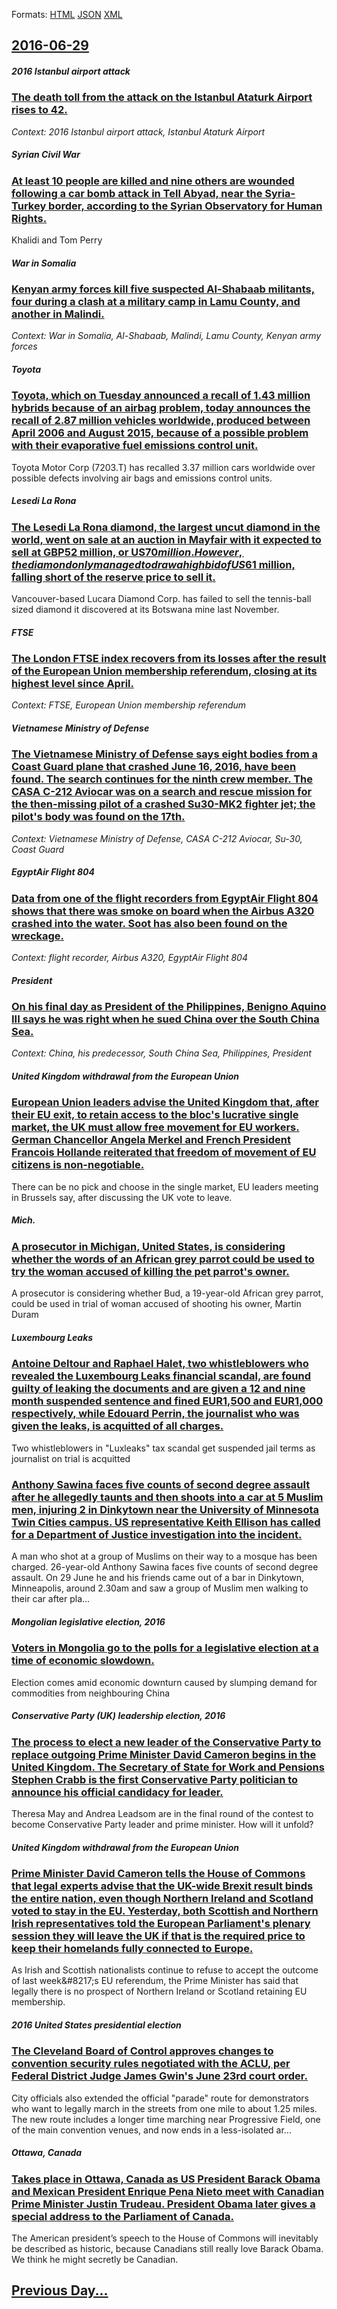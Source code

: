 
Formats: [HTML](2016/06/29/index.html)  [JSON](2016/06/29/index.json)  [XML](2016/06/29/index.xml)  

## [2016-06-29](/news/2016/06/29/index.md)

##### 2016 Istanbul airport attack
### [The death toll from the attack on the Istanbul Ataturk Airport rises to 42. ](/news/2016/06/29/the-death-toll-from-the-attack-on-the-istanbul-atata1-4rk-airport-rises-to-42.md)
_Context: 2016 Istanbul airport attack, Istanbul Ataturk Airport_

##### Syrian Civil War
### [At least 10 people are killed and nine others are wounded following a car bomb attack in Tell Abyad, near the Syria-Turkey border, according to the Syrian Observatory for Human Rights. ](/news/2016/06/29/at-least-10-people-are-killed-and-nine-others-are-wounded-following-a-car-bomb-attack-in-tell-abyad-near-the-syriaaturkey-border-accordi.md)
Khalidi and Tom Perry

##### War in Somalia
### [Kenyan army forces kill five suspected Al-Shabaab militants, four during a clash at a military camp in Lamu County, and another in Malindi. ](/news/2016/06/29/kenyan-army-forces-kill-five-suspected-al-shabaab-militants-four-during-a-clash-at-a-military-camp-in-lamu-county-and-another-in-malindi.md)
_Context: War in Somalia, Al-Shabaab, Malindi, Lamu County, Kenyan army forces_

##### Toyota
### [Toyota, which on Tuesday announced a recall of 1.43 million hybrids because of an airbag problem, today announces the recall of 2.87 million vehicles worldwide, produced between April 2006 and August 2015, because of a possible problem with their evaporative fuel emissions control unit. ](/news/2016/06/29/toyota-which-on-tuesday-announced-a-recall-of-1-43-million-hybrids-because-of-an-airbag-problem-today-announces-the-recall-of-2-87-million.md)
Toyota Motor Corp (7203.T) has recalled 3.37 million cars worldwide over possible defects involving air bags and emissions control units.

##### Lesedi La Rona
### [The Lesedi La Rona diamond, the largest uncut diamond in the world, went on sale at an auction in Mayfair with it expected to sell at GBP52 million, or US$70 million. However, the diamond only managed to draw a high bid of US$61 million, falling short of the reserve price to sell it. ](/news/2016/06/29/the-lesedi-la-rona-diamond-the-largest-uncut-diamond-in-the-world-went-on-sale-at-an-auction-in-mayfair-with-it-expected-to-sell-at-agbp52.md)
Vancouver-based Lucara Diamond Corp. has failed to sell the tennis-ball sized diamond it discovered at its Botswana mine last November.

##### FTSE
### [The London FTSE index recovers from its losses after the result of the European Union membership referendum, closing at its highest level since April. ](/news/2016/06/29/the-london-ftse-index-recovers-from-its-losses-after-the-result-of-the-european-union-membership-referendum-closing-at-its-highest-level-si.md)
_Context: FTSE, European Union membership referendum_

##### Vietnamese Ministry of Defense
### [The Vietnamese Ministry of Defense says eight bodies from a Coast Guard plane that crashed June 16, 2016, have been found. The search continues for the ninth crew member. The CASA C-212 Aviocar was on a search and rescue mission for the then-missing pilot of a crashed Su30-MK2 fighter jet; the pilot's body was found on the 17th. ](/news/2016/06/29/the-vietnamese-ministry-of-defense-says-eight-bodies-from-a-coast-guard-plane-that-crashed-june-16-2016-have-been-found-the-search-contin.md)
_Context: Vietnamese Ministry of Defense, CASA C-212 Aviocar, Su-30, Coast Guard_

##### EgyptAir Flight 804
### [Data from one of the flight recorders from EgyptAir Flight 804 shows that there was smoke on board when the Airbus A320 crashed into the water. Soot has also been found on the wreckage. ](/news/2016/06/29/data-from-one-of-the-flight-recorders-from-egyptair-flight-804-shows-that-there-was-smoke-on-board-when-the-airbus-a320-crashed-into-the-wat.md)
_Context: flight recorder, Airbus A320, EgyptAir Flight 804_

##### President
### [On his final day as President of the Philippines, Benigno Aquino III says he was right when he sued China over the South China Sea. ](/news/2016/06/29/on-his-final-day-as-president-of-the-philippines-benigno-aquino-iii-says-he-was-right-when-he-sued-china-over-the-south-china-sea.md)
_Context: China, his predecessor, South China Sea, Philippines, President_

##### United Kingdom withdrawal from the European Union
### [European Union leaders advise the United Kingdom that, after their EU exit, to retain access to the bloc's lucrative single market, the UK must allow free movement for EU workers. German Chancellor Angela Merkel and French President Francois Hollande reiterated that freedom of movement of EU citizens is non-negotiable. ](/news/2016/06/29/european-union-leaders-advise-the-united-kingdom-that-after-their-eu-exit-to-retain-access-to-the-bloc-s-lucrative-single-market-the-uk-m.md)
There can be no pick and choose in the single market, EU leaders meeting in Brussels say, after discussing the UK vote to leave.

##### Mich.
### [A prosecutor in Michigan, United States, is considering whether the words of an African grey parrot could be used to try the woman accused of killing the pet parrot's owner. ](/news/2016/06/29/a-prosecutor-in-michigan-united-states-is-considering-whether-the-words-of-an-african-grey-parrot-could-be-used-to-try-the-woman-accused-o.md)
A prosecutor is considering whether Bud, a 19-year-old African grey parrot, could be used in trial of woman accused of shooting his owner, Martin Duram

##### Luxembourg Leaks
### [Antoine Deltour and Raphael Halet, two whistleblowers who revealed the Luxembourg Leaks financial scandal, are found guilty of leaking the documents and are given a 12 and nine month suspended sentence and fined EUR1,500 and EUR1,000 respectively, while Edouard Perrin, the journalist who was given the leaks, is acquitted of all charges. ](/news/2016/06/29/antoine-deltour-and-raphael-halet-two-whistleblowers-who-revealed-the-luxembourg-leaks-financial-scandal-are-found-guilty-of-leaking-the-d.md)
Two whistleblowers in &quot;Luxleaks&quot; tax scandal get suspended jail terms as journalist on trial is acquitted

##### 
### [Anthony Sawina faces five counts of second degree assault after he allegedly taunts and then shoots into a car at 5 Muslim men, injuring 2 in Dinkytown near the University of Minnesota Twin Cities campus. US representative Keith Ellison has called for a Department of Justice investigation into the incident. ](/news/2016/06/29/anthony-sawina-faces-five-counts-of-second-degree-assault-after-he-allegedly-taunts-and-then-shoots-into-a-car-at-5-muslim-men-injuring-2-i.md)
A man who shot at a group of Muslims on their way to a mosque has been charged. 26-year-old Anthony Sawina faces five counts of second degree assault. On 29 June he and his friends came out of a bar in Dinkytown, Minneapolis, around 2.30am and saw a group of Muslim men walking to their car after pla...

##### Mongolian legislative election, 2016
### [Voters in Mongolia go to the polls for a legislative election at a time of economic slowdown. ](/news/2016/06/29/voters-in-mongolia-go-to-the-polls-for-a-legislative-election-at-a-time-of-economic-slowdown.md)
Election comes amid economic downturn caused by slumping demand for commodities from neighbouring China

##### Conservative Party (UK) leadership election, 2016
### [The process to elect a new leader of the Conservative Party to replace outgoing Prime Minister David Cameron begins in the United Kingdom. The Secretary of State for Work and Pensions Stephen Crabb is the first Conservative Party politician to announce his official candidacy for leader. ](/news/2016/06/29/the-process-to-elect-a-new-leader-of-the-conservative-party-to-replace-outgoing-prime-minister-david-cameron-begins-in-the-united-kingdom-t.md)
Theresa May and Andrea Leadsom are in the final round of the contest to become Conservative Party leader and prime minister. How will it unfold?

##### United Kingdom withdrawal from the European Union
### [Prime Minister David Cameron tells the House of Commons that legal experts advise that the UK-wide Brexit result binds the entire nation, even though Northern Ireland and Scotland voted to stay in the EU. Yesterday, both Scottish and Northern Irish representatives told the European Parliament's plenary session they will leave the UK if that is the required price to keep their homelands fully connected to Europe. ](/news/2016/06/29/prime-minister-david-cameron-tells-the-house-of-commons-that-legal-experts-advise-that-the-uk-wide-brexit-result-binds-the-entire-nation-ev.md)
As Irish and Scottish nationalists continue to refuse to accept the outcome of last week&amp;#8217;s EU referendum, the Prime Minister has said that legally there is no prospect of Northern Ireland or Scotland retaining EU membership.

##### 2016 United States presidential election
### [The Cleveland Board of Control approves changes to convention security rules negotiated with the ACLU, per Federal District Judge James Gwin's June 23rd court order. ](/news/2016/06/29/the-cleveland-board-of-control-approves-changes-to-convention-security-rules-negotiated-with-the-aclu-per-federal-district-judge-james-gwin.md)
City officials also extended the official &quot;parade&quot; route for demonstrators who want to legally march in the streets from one mile to about 1.25 miles. The new route includes a longer time marching near Progressive Field, one of the main convention venues, and now ends in a less-isolated ar...

##### Ottawa, Canada
### [Takes place in Ottawa, Canada as US President Barack Obama and Mexican President Enrique Pena Nieto meet with Canadian Prime Minister Justin Trudeau. President Obama later gives a special address to the Parliament of Canada. ](/news/2016/06/29/takes-place-in-ottawa-canada-as-us-president-barack-obama-and-mexican-president-enrique-pea-a-nieto-meet-with-canadian-prime-minister-justi.md)
The American president&rsquo;s speech to the House of Commons will inevitably be described as historic, because Canadians still really love Barack Obama. We think he might secretly be Canadian. 

## [Previous Day...](/news/2016/06/28/index.md)

